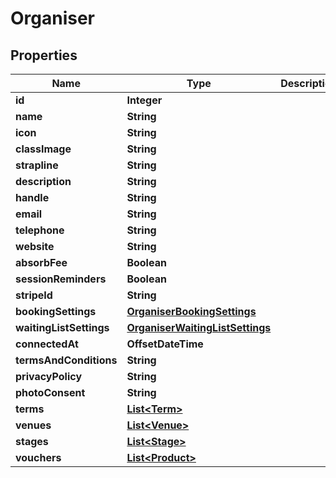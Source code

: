

# Organiser


## Properties

| Name | Type | Description | Notes |
|------------ | ------------- | ------------- | -------------|
|**id** | **Integer** |  |  [optional] |
|**name** | **String** |  |  [optional] |
|**icon** | **String** |  |  [optional] |
|**classImage** | **String** |  |  [optional] |
|**strapline** | **String** |  |  [optional] |
|**description** | **String** |  |  [optional] |
|**handle** | **String** |  |  [optional] |
|**email** | **String** |  |  [optional] |
|**telephone** | **String** |  |  [optional] |
|**website** | **String** |  |  [optional] |
|**absorbFee** | **Boolean** |  |  [optional] |
|**sessionReminders** | **Boolean** |  |  [optional] |
|**stripeId** | **String** |  |  [optional] |
|**bookingSettings** | [**OrganiserBookingSettings**](OrganiserBookingSettings.md) |  |  [optional] |
|**waitingListSettings** | [**OrganiserWaitingListSettings**](OrganiserWaitingListSettings.md) |  |  [optional] |
|**connectedAt** | **OffsetDateTime** |  |  [optional] |
|**termsAndConditions** | **String** |  |  [optional] |
|**privacyPolicy** | **String** |  |  [optional] |
|**photoConsent** | **String** |  |  [optional] |
|**terms** | [**List&lt;Term&gt;**](Term.md) |  |  [optional] |
|**venues** | [**List&lt;Venue&gt;**](Venue.md) |  |  [optional] |
|**stages** | [**List&lt;Stage&gt;**](Stage.md) |  |  [optional] |
|**vouchers** | [**List&lt;Product&gt;**](Product.md) |  |  [optional] |



